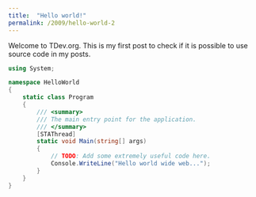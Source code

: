 ```yaml
---
title:  "Hello world!"
permalink: /2009/hello-world-2
---
```


Welcome to TDev.org. This is my first post to check if it is possible to use source code in my posts.

``` cs
using System;

namespace HelloWorld
{
    static class Program
    {
        /// <summary>
        /// The main entry point for the application.
        /// </summary>
        [STAThread]
        static void Main(string[] args)
        {
            // TODO: Add some extremely useful code here.
            Console.WriteLine("Hello world wide web...");
        }
    }
}
```
